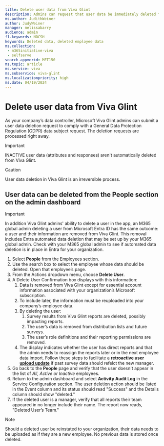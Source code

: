 ```yaml
---
title: Delete user data from Viva Glint
description: Admins can request that user data be immediately deleted from the Viva Glint system.
ms.author: JudithWeiner
author: JudyWeiner
manager: melissabarry
audience: admin
f1.keywords: NOCSH
keywords: Deleted data, deleted employee data
ms.collection: 
 - m365initiative-viva
 - selfserve
search-appverid: MET150
ms.topic: article
ms.service: viva
ms.subservice: viva-glint
ms.localizationpriority: high
ms.date: 04/19/2024
---
```


# Delete user data from Viva Glint

As your company’s data controller, Microsoft Viva Glint admins can submit a user data deletion request to comply with a General Data Protection Regulation (GDPR) data subject request. The deletion requests are
processed right away.

> [!IMPORTANT]
> INACTIVE user data (attributes and responses) aren't automatically deleted from Viva Glint.

> [!CAUTION]
> User data deletion in Viva Glint is an irreversible process.

## User data can be deleted from the People section on the admin dashboard

> [!IMPORTANT]
> In addition Viva Glint admins' ability to delete a user in the app, an M365 global admin deleting a user from Microsoft Entra ID has the same outcome: a user and their information are removed from Viva Glint. This removal includes Entra automated data deletion that may be set up by your M365 global admin. Check with your M365 global admin to see if automated data deletion is in place in Entra for your organization.  

1. Select **People** from the Employees section.
2. Use the search box to select the employee whose data should be deleted. Open that employee’s page.
3. From the Actions dropdown menu, choose **Delete User**.
4. A Delete User Confirmation box displays with this information:
     1. Data is removed from Viva Glint except for essential account information associated with your organization’s Microsoft subscription.
     2. To include later, the information must be reuploaded into your company’s employee data.
     3. By deleting the user:
         1. Survey results from Viva Glint reports are deleted, possibly impacting reports.
         2. The user’s data is removed from distribution lists and future surveys.
         3. The user’s role definitions and their reporting permissions are removed.
     4. The display indicates whether the user has direct reports and that the admin needs to reassign the reports later or in the next employee data import. Follow these steps to facilitate a [**retroactive user upload update**](/../../viva/glint/setup/update-glint-reporting-data) if past survey data should refelct the new manager.
5. Go back to the **People** page and verify that the user doesn't appear in the list of *All, Active or Inactive* employees.
6. Return to the admin dashboard and select **Activity Audit Log** in the Service Configuration section. The user deletion action should be listed in the Event column and its status should read "Success" and the Details column should show "deleted."
7. If the deleted user is a manager, verify that all reports their team appeared in no longer include their name. The report now reads, "Deleted User’s Team."

> [!NOTE]
> Should a deleted user be reinstated to your organization, their data needs to be uploaded as if they are a new employee. No previous data is stored once deleted.
